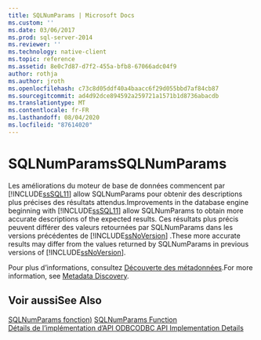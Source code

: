 ```yaml
---
title: SQLNumParams | Microsoft Docs
ms.custom: ''
ms.date: 03/06/2017
ms.prod: sql-server-2014
ms.reviewer: ''
ms.technology: native-client
ms.topic: reference
ms.assetid: 8e0c7d87-d7f2-455a-bfb8-67066adc04f9
author: rothja
ms.author: jroth
ms.openlocfilehash: c73c8d05ddf40a4baacc6f29d055bbd7af84cb87
ms.sourcegitcommit: ad4d92dce894592a259721a1571b1d8736abacdb
ms.translationtype: MT
ms.contentlocale: fr-FR
ms.lasthandoff: 08/04/2020
ms.locfileid: "87614020"
---
```

# <a name="sqlnumparams"></a><span data-ttu-id="02d96-102">SQLNumParams</span><span class="sxs-lookup"><span data-stu-id="02d96-102">SQLNumParams</span></span>
  <span data-ttu-id="02d96-103">Les améliorations du moteur de base de données commencent par [!INCLUDE[ssSQL11](../../includes/sssql11-md.md)] allow SQLNumParams pour obtenir des descriptions plus précises des résultats attendus.</span><span class="sxs-lookup"><span data-stu-id="02d96-103">Improvements in the database engine beginning with [!INCLUDE[ssSQL11](../../includes/sssql11-md.md)] allow SQLNumParams to obtain more accurate descriptions of the expected results.</span></span> <span data-ttu-id="02d96-104">Ces résultats plus précis peuvent différer des valeurs retournées par SQLNumParams dans les versions précédentes de [!INCLUDE[ssNoVersion](../../includes/ssnoversion-md.md)] .</span><span class="sxs-lookup"><span data-stu-id="02d96-104">These more accurate results may differ from the values returned by SQLNumParams in previous versions of [!INCLUDE[ssNoVersion](../../includes/ssnoversion-md.md)].</span></span>  
  
 <span data-ttu-id="02d96-105">Pour plus d’informations, consultez [Découverte des métadonnées](../native-client/features/metadata-discovery.md).</span><span class="sxs-lookup"><span data-stu-id="02d96-105">For more information, see [Metadata Discovery](../native-client/features/metadata-discovery.md).</span></span>  
  
## <a name="see-also"></a><span data-ttu-id="02d96-106">Voir aussi</span><span class="sxs-lookup"><span data-stu-id="02d96-106">See Also</span></span>  
 <span data-ttu-id="02d96-107">[SQLNumParams fonction)](https://go.microsoft.com/fwlink/?LinkId=58404) </span><span class="sxs-lookup"><span data-stu-id="02d96-107">[SQLNumParams Function](https://go.microsoft.com/fwlink/?LinkId=58404) </span></span>  
 [<span data-ttu-id="02d96-108">Détails de l’implémentation d’API ODBC</span><span class="sxs-lookup"><span data-stu-id="02d96-108">ODBC API Implementation Details</span></span>](odbc-api-implementation-details.md)  
  
  
